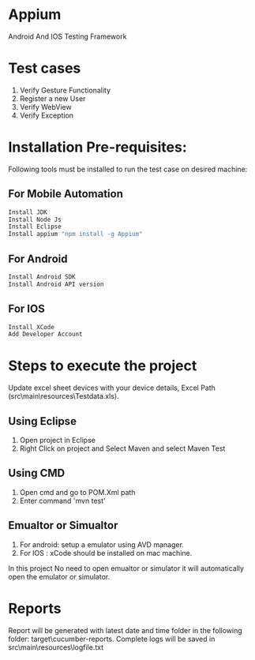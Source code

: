 # Appium
Android And IOS Testing Framework

# Test cases
1. Verify Gesture Functionality
2. Register a new User
3. Verify WebView
4. Verify Exception

# Installation Pre-requisites:
Following tools must be installed to run the test case on desired machine:
## For Mobile Automation
```bash
Install JDK
Install Node Js
Install Eclipse
Install appium "npm install -g Appium"
```
## For Android
```bash
Install Android SDK
Install Android API version
```
## For IOS
```bash
Install XCode
Add Developer Account
```

# Steps to execute the project
Update excel sheet devices with your device details, Excel Path (src\main\resources\Testdata.xls).
## Using Eclipse
1. Open project in Eclipse
2. Right Click on project and Select Maven and select Maven Test

## Using CMD
1. Open cmd and go to POM.Xml path
4. Enter command 'mvn test'


## Emualtor or Simualtor
1. For android: setup a emulator using AVD manager.
2. For IOS : xCode should be installed on mac machine.

 In this project No need to open emualtor or simulator it will automatically open the emulator or simulator.
 
# Reports
Report will be generated with latest date and time folder in the following folder: target\cucumber-reports.
Complete logs will be saved in src\main\resources\logfile.txt
